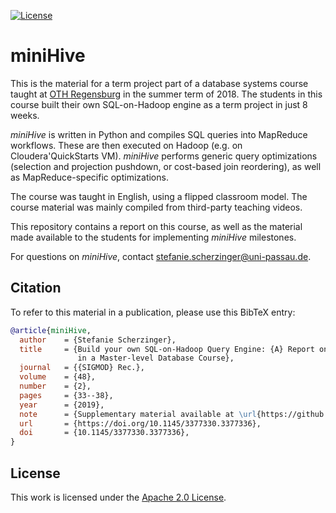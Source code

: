 [![License](https://img.shields.io/badge/License-Apache%202.0-blue.svg)](https://opensource.org/licenses/Apache-2.0)

# miniHive

This is the material for a term project part of a database systems course taught at [OTH Regensburg](https://www.oth-regensburg.de/en/faculties/computer-science-and-mathematics.html) in the summer term of 2018. The students in this course built their own SQL-on-Hadoop engine as a term project in just 8 weeks.

*miniHive* is written in Python and compiles SQL queries into MapReduce workflows. These are then executed on Hadoop (e.g. on Cloudera'QuickStarts VM).  *miniHive* performs generic query optimizations (selection and projection pushdown, or cost-based join reordering), as well as MapReduce-specific optimizations.

The course was taught in English, using a flipped classroom model. The course material was mainly compiled from third-party teaching videos.

This repository contains a report on this course, as well as the material made available to the students for implementing *miniHive* milestones.

For questions on *miniHive*, contact stefanie.scherzinger@uni-passau.de.

## Citation
To refer to this material in a publication, please use this BibTeX entry:
```BibTeX
@article{miniHive,
  author    = {Stefanie Scherzinger},
  title     = {Build your own SQL-on-Hadoop Query Engine: {A} Report on a Term Project
               in a Master-level Database Course},
  journal   = {{SIGMOD} Rec.},
  volume    = {48},
  number    = {2},
  pages     = {33--38},
  year      = {2019},
  note      = {Supplementary material available at \url{https://github.com/miniHive/assignment}.},
  url       = {https://doi.org/10.1145/3377330.3377336},
  doi       = {10.1145/3377330.3377336},
}
```

## License
This work is licensed under the [Apache 2.0 License](./LICENSE.txt).

